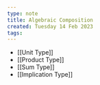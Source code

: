 ```yaml
---
type: note
title: Algebraic Composition
created: Tuesday 14 Feb 2023
tags: 
---
```

- [[Unit Type]]
- [[Product Type]]
- [[Sum Type]]
- [[Implication Type]] 